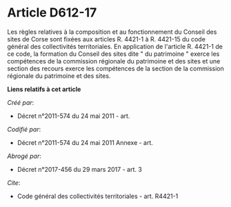 # Article D612-17

Les règles relatives à la composition et au fonctionnement du Conseil des sites de Corse sont fixées aux articles R. 4421-1 à
R. 4421-15 du code général des collectivités territoriales. En application de l'article R. 4421-1 de ce code, la formation du
Conseil des sites dite " du patrimoine " exerce les compétences de la commission régionale du patrimoine et des sites et une
section des recours exerce les compétences de la section de la commission régionale du patrimoine et des sites.

**Liens relatifs à cet article**

_Créé par_:

  - Décret n°2011-574 du 24 mai 2011  - art.

_Codifié par_:

  - Décret n°2011-574 du 24 mai 2011 Annexe - art.

_Abrogé par_:

  - Décret n°2017-456 du 29 mars 2017 - art. 3

_Cite_:

  - Code général des collectivités territoriales - art. R4421-1
